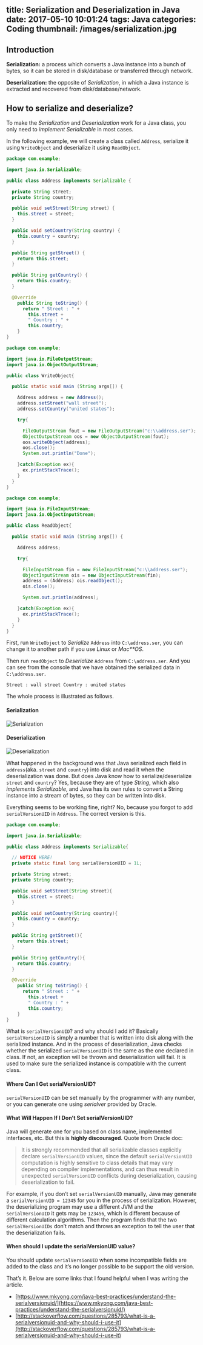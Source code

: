 title: Serialization and Deserialization in Java
date: 2017-05-10 10:01:24
tags: Java
categories: Coding
thumbnail: /images/serialization.jpg
---

## Introduction

**Serialization:** a process which converts a Java instance into a bunch of bytes, so it can be stored in disk/database or transferred through network.

**Deserialization:** the opposite of *Serialization*, in which a Java instance is extracted and recovered from disk/database/network.

## How to serialize and deserialize?

To make the *Serialization* and *Deserialization* work for a Java class, you only need to *implement Serializable* in most cases.

In the following example, we will create a class called `Address`, serialize it using `WriteObject` and deserialize it using `ReadObject`.

```java
package com.example;

import java.io.Serializable;

public class Address implements Serializable {

  private String street;
  private String country;

  public void setStreet(String street) {
    this.street = street;
  }

  public void setCountry(String country) {
    this.country = country;
  }

  public String getStreet() {
    return this.street;
  }

  public String getCountry() {
    return this.country;
  }

  @Override
    public String toString() {
      return " Street : " +
        this.street +
        " Country : " +
        this.country;
    }
}
```

```java
package com.example;

import java.io.FileOutputStream;
import java.io.ObjectOutputStream;

public class WriteObject{

  public static void main (String args[]) {

    Address address = new Address();
    address.setStreet("wall street");
    address.setCountry("united states");

    try{

      FileOutputStream fout = new FileOutputStream("c:\\address.ser");
      ObjectOutputStream oos = new ObjectOutputStream(fout);
      oos.writeObject(address);
      oos.close();
      System.out.println("Done");

    }catch(Exception ex){
      ex.printStackTrace();
    }
  }
}
```

```java
package com.example;

import java.io.FileInputStream;
import java.io.ObjectInputStream;

public class ReadObject{

  public static void main (String args[]) {

    Address address;

    try{

      FileInputStream fin = new FileInputStream("c:\\address.ser");
      ObjectInputStream ois = new ObjectInputStream(fin);
      address = (Address) ois.readObject();
      ois.close();

      System.out.println(address);

    }catch(Exception ex){
      ex.printStackTrace();
    }
  }
}
```

First, run `WriteObject` to *Serialize* `Address` into `C:\address.ser`, you can change it to another path if you use *Linux* or *Mac**OS*.

Then run `readObject` to *Deserialize* `Address` from `C:\address.ser`. And you can see from the console that we have obtained the serialized data in `C:\address.ser`.

```
Street : wall street Country : united states
```

The whole process is illustrated as follows.

#### Serialization

![Serialization](/images/Serialization-and-Deserialization-in-Java.svg)

#### Deserialization

![Deserialization](/images/Serialization-and-Deserialization-in-Java-1.svg)

What happened in the background was that Java serialized each field in `address`(aka. `street` and `country`) into disk and read it when the deserialization was done. But does Java know how to serialize/deserialize `street` and `country`? Yes, because they are of type *String*, which also *implements Serializable*, and Java has its own rules to convert a String instance into a stream of bytes, so they can be written into disk.

Everything seems to be working fine, right? No, because you forgot to add `serialVersionUID` in `Address`. The correct version is this.

```java
package com.example;

import java.io.Serializable;

public class Address implements Serializable{

  // NOTICE HERE!
  private static final long serialVersionUID = 1L;

  private String street;
  private String country;

  public void setStreet(String street){
    this.street = street;
  }

  public void setCountry(String country){
    this.country = country;
  }

  public String getStreet(){
    return this.street;
  }

  public String getCountry(){
    return this.country;
  }

  @Override
    public String toString() {
      return " Street : " +
        this.street +
        " Country : " +
        this.country;
    }
}
```

What is `serialVersionUID`? and why should I add it? Basically `serialVersionUID` is simply a number that is written into disk along with the serialized instance. And in the process of deserialization, Java checks whether the serialized `serialVersionUID` is the same as the one declared in class. If not, an exception will be thrown and deserialization will fail. It is used to make sure the serialized instance is compatible with the current class.

#### Where Can I Get serialVersionUID?

`serialVersionUID` can be set manually by the programmer with any number, or you can generate one using *serialver* provided by Oracle.

#### What Will Happen If I Don’t Set serialVersionUID?

Java will generate one for you based on class name, implemented interfaces, etc. But this is **highly discouraged**. Quote from Oracle doc:

> It is strongly recommended that all serializable classes explicitly declare `serialVersionUID` values, since the default `serialVersionUID` computation is highly sensitive to class details that may vary depending on compiler implementations, and can thus result in unexpected `serialVersionUID` conflicts during deserialization, causing deserialization to fail.

For example, if you don’t set `serialVersionUID` manually, Java may generate a `serialVersionUID = 12345` for you in the process of serialization. However, the deserializing program may use a different JVM and the `serialVersionUID` it gets may be `123456`, which is different because of different calculation algorithms. Then the program finds that the two `serialVersionUIDs` don’t match and throws an exception to tell the user that the deserialization fails.

#### When should I update the serialVersionUID value?

You should update `serialVersionUID` when some incompatible fields are added to the class and it’s no longer possible to be support the old version.

That’s it. Below are some links that I found helpful when I was writing the article.

*   [https://www.mkyong.com/java-best-practices/understand-the-serialversionuid/](https://www.mkyong.com/java-best-practices/understand-the-serialversionuid/)
*   [http://stackoverflow.com/questions/285793/what-is-a-serialversionuid-and-why-should-i-use-it](http://stackoverflow.com/questions/285793/what-is-a-serialversionuid-and-why-should-i-use-it)
